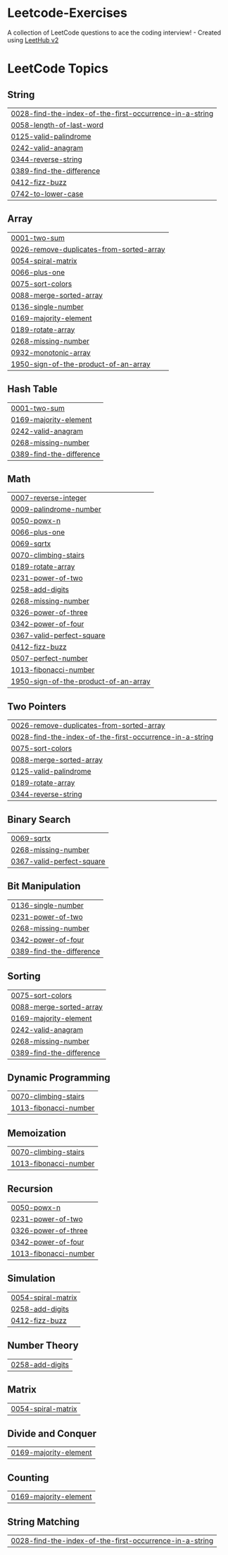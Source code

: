 # Leetcode-Exercises
A collection of LeetCode questions to ace the coding interview! - Created using [LeetHub v2](https://github.com/arunbhardwaj/LeetHub-2.0)

<!---LeetCode Topics Start-->
# LeetCode Topics
## String
|  |
| ------- |
| [0028-find-the-index-of-the-first-occurrence-in-a-string](https://github.com/electraVee/Leetcode-Exercises/tree/master/0028-find-the-index-of-the-first-occurrence-in-a-string) |
| [0058-length-of-last-word](https://github.com/electraVee/Leetcode-Exercises/tree/master/0058-length-of-last-word) |
| [0125-valid-palindrome](https://github.com/electraVee/Leetcode-Exercises/tree/master/0125-valid-palindrome) |
| [0242-valid-anagram](https://github.com/electraVee/Leetcode-Exercises/tree/master/0242-valid-anagram) |
| [0344-reverse-string](https://github.com/electraVee/Leetcode-Exercises/tree/master/0344-reverse-string) |
| [0389-find-the-difference](https://github.com/electraVee/Leetcode-Exercises/tree/master/0389-find-the-difference) |
| [0412-fizz-buzz](https://github.com/electraVee/Leetcode-Exercises/tree/master/0412-fizz-buzz) |
| [0742-to-lower-case](https://github.com/electraVee/Leetcode-Exercises/tree/master/0742-to-lower-case) |
## Array
|  |
| ------- |
| [0001-two-sum](https://github.com/electraVee/Leetcode-Exercises/tree/master/0001-two-sum) |
| [0026-remove-duplicates-from-sorted-array](https://github.com/electraVee/Leetcode-Exercises/tree/master/0026-remove-duplicates-from-sorted-array) |
| [0054-spiral-matrix](https://github.com/electraVee/Leetcode-Exercises/tree/master/0054-spiral-matrix) |
| [0066-plus-one](https://github.com/electraVee/Leetcode-Exercises/tree/master/0066-plus-one) |
| [0075-sort-colors](https://github.com/electraVee/Leetcode-Exercises/tree/master/0075-sort-colors) |
| [0088-merge-sorted-array](https://github.com/electraVee/Leetcode-Exercises/tree/master/0088-merge-sorted-array) |
| [0136-single-number](https://github.com/electraVee/Leetcode-Exercises/tree/master/0136-single-number) |
| [0169-majority-element](https://github.com/electraVee/Leetcode-Exercises/tree/master/0169-majority-element) |
| [0189-rotate-array](https://github.com/electraVee/Leetcode-Exercises/tree/master/0189-rotate-array) |
| [0268-missing-number](https://github.com/electraVee/Leetcode-Exercises/tree/master/0268-missing-number) |
| [0932-monotonic-array](https://github.com/electraVee/Leetcode-Exercises/tree/master/0932-monotonic-array) |
| [1950-sign-of-the-product-of-an-array](https://github.com/electraVee/Leetcode-Exercises/tree/master/1950-sign-of-the-product-of-an-array) |
## Hash Table
|  |
| ------- |
| [0001-two-sum](https://github.com/electraVee/Leetcode-Exercises/tree/master/0001-two-sum) |
| [0169-majority-element](https://github.com/electraVee/Leetcode-Exercises/tree/master/0169-majority-element) |
| [0242-valid-anagram](https://github.com/electraVee/Leetcode-Exercises/tree/master/0242-valid-anagram) |
| [0268-missing-number](https://github.com/electraVee/Leetcode-Exercises/tree/master/0268-missing-number) |
| [0389-find-the-difference](https://github.com/electraVee/Leetcode-Exercises/tree/master/0389-find-the-difference) |
## Math
|  |
| ------- |
| [0007-reverse-integer](https://github.com/electraVee/Leetcode-Exercises/tree/master/0007-reverse-integer) |
| [0009-palindrome-number](https://github.com/electraVee/Leetcode-Exercises/tree/master/0009-palindrome-number) |
| [0050-powx-n](https://github.com/electraVee/Leetcode-Exercises/tree/master/0050-powx-n) |
| [0066-plus-one](https://github.com/electraVee/Leetcode-Exercises/tree/master/0066-plus-one) |
| [0069-sqrtx](https://github.com/electraVee/Leetcode-Exercises/tree/master/0069-sqrtx) |
| [0070-climbing-stairs](https://github.com/electraVee/Leetcode-Exercises/tree/master/0070-climbing-stairs) |
| [0189-rotate-array](https://github.com/electraVee/Leetcode-Exercises/tree/master/0189-rotate-array) |
| [0231-power-of-two](https://github.com/electraVee/Leetcode-Exercises/tree/master/0231-power-of-two) |
| [0258-add-digits](https://github.com/electraVee/Leetcode-Exercises/tree/master/0258-add-digits) |
| [0268-missing-number](https://github.com/electraVee/Leetcode-Exercises/tree/master/0268-missing-number) |
| [0326-power-of-three](https://github.com/electraVee/Leetcode-Exercises/tree/master/0326-power-of-three) |
| [0342-power-of-four](https://github.com/electraVee/Leetcode-Exercises/tree/master/0342-power-of-four) |
| [0367-valid-perfect-square](https://github.com/electraVee/Leetcode-Exercises/tree/master/0367-valid-perfect-square) |
| [0412-fizz-buzz](https://github.com/electraVee/Leetcode-Exercises/tree/master/0412-fizz-buzz) |
| [0507-perfect-number](https://github.com/electraVee/Leetcode-Exercises/tree/master/0507-perfect-number) |
| [1013-fibonacci-number](https://github.com/electraVee/Leetcode-Exercises/tree/master/1013-fibonacci-number) |
| [1950-sign-of-the-product-of-an-array](https://github.com/electraVee/Leetcode-Exercises/tree/master/1950-sign-of-the-product-of-an-array) |
## Two Pointers
|  |
| ------- |
| [0026-remove-duplicates-from-sorted-array](https://github.com/electraVee/Leetcode-Exercises/tree/master/0026-remove-duplicates-from-sorted-array) |
| [0028-find-the-index-of-the-first-occurrence-in-a-string](https://github.com/electraVee/Leetcode-Exercises/tree/master/0028-find-the-index-of-the-first-occurrence-in-a-string) |
| [0075-sort-colors](https://github.com/electraVee/Leetcode-Exercises/tree/master/0075-sort-colors) |
| [0088-merge-sorted-array](https://github.com/electraVee/Leetcode-Exercises/tree/master/0088-merge-sorted-array) |
| [0125-valid-palindrome](https://github.com/electraVee/Leetcode-Exercises/tree/master/0125-valid-palindrome) |
| [0189-rotate-array](https://github.com/electraVee/Leetcode-Exercises/tree/master/0189-rotate-array) |
| [0344-reverse-string](https://github.com/electraVee/Leetcode-Exercises/tree/master/0344-reverse-string) |
## Binary Search
|  |
| ------- |
| [0069-sqrtx](https://github.com/electraVee/Leetcode-Exercises/tree/master/0069-sqrtx) |
| [0268-missing-number](https://github.com/electraVee/Leetcode-Exercises/tree/master/0268-missing-number) |
| [0367-valid-perfect-square](https://github.com/electraVee/Leetcode-Exercises/tree/master/0367-valid-perfect-square) |
## Bit Manipulation
|  |
| ------- |
| [0136-single-number](https://github.com/electraVee/Leetcode-Exercises/tree/master/0136-single-number) |
| [0231-power-of-two](https://github.com/electraVee/Leetcode-Exercises/tree/master/0231-power-of-two) |
| [0268-missing-number](https://github.com/electraVee/Leetcode-Exercises/tree/master/0268-missing-number) |
| [0342-power-of-four](https://github.com/electraVee/Leetcode-Exercises/tree/master/0342-power-of-four) |
| [0389-find-the-difference](https://github.com/electraVee/Leetcode-Exercises/tree/master/0389-find-the-difference) |
## Sorting
|  |
| ------- |
| [0075-sort-colors](https://github.com/electraVee/Leetcode-Exercises/tree/master/0075-sort-colors) |
| [0088-merge-sorted-array](https://github.com/electraVee/Leetcode-Exercises/tree/master/0088-merge-sorted-array) |
| [0169-majority-element](https://github.com/electraVee/Leetcode-Exercises/tree/master/0169-majority-element) |
| [0242-valid-anagram](https://github.com/electraVee/Leetcode-Exercises/tree/master/0242-valid-anagram) |
| [0268-missing-number](https://github.com/electraVee/Leetcode-Exercises/tree/master/0268-missing-number) |
| [0389-find-the-difference](https://github.com/electraVee/Leetcode-Exercises/tree/master/0389-find-the-difference) |
## Dynamic Programming
|  |
| ------- |
| [0070-climbing-stairs](https://github.com/electraVee/Leetcode-Exercises/tree/master/0070-climbing-stairs) |
| [1013-fibonacci-number](https://github.com/electraVee/Leetcode-Exercises/tree/master/1013-fibonacci-number) |
## Memoization
|  |
| ------- |
| [0070-climbing-stairs](https://github.com/electraVee/Leetcode-Exercises/tree/master/0070-climbing-stairs) |
| [1013-fibonacci-number](https://github.com/electraVee/Leetcode-Exercises/tree/master/1013-fibonacci-number) |
## Recursion
|  |
| ------- |
| [0050-powx-n](https://github.com/electraVee/Leetcode-Exercises/tree/master/0050-powx-n) |
| [0231-power-of-two](https://github.com/electraVee/Leetcode-Exercises/tree/master/0231-power-of-two) |
| [0326-power-of-three](https://github.com/electraVee/Leetcode-Exercises/tree/master/0326-power-of-three) |
| [0342-power-of-four](https://github.com/electraVee/Leetcode-Exercises/tree/master/0342-power-of-four) |
| [1013-fibonacci-number](https://github.com/electraVee/Leetcode-Exercises/tree/master/1013-fibonacci-number) |
## Simulation
|  |
| ------- |
| [0054-spiral-matrix](https://github.com/electraVee/Leetcode-Exercises/tree/master/0054-spiral-matrix) |
| [0258-add-digits](https://github.com/electraVee/Leetcode-Exercises/tree/master/0258-add-digits) |
| [0412-fizz-buzz](https://github.com/electraVee/Leetcode-Exercises/tree/master/0412-fizz-buzz) |
## Number Theory
|  |
| ------- |
| [0258-add-digits](https://github.com/electraVee/Leetcode-Exercises/tree/master/0258-add-digits) |
## Matrix
|  |
| ------- |
| [0054-spiral-matrix](https://github.com/electraVee/Leetcode-Exercises/tree/master/0054-spiral-matrix) |
## Divide and Conquer
|  |
| ------- |
| [0169-majority-element](https://github.com/electraVee/Leetcode-Exercises/tree/master/0169-majority-element) |
## Counting
|  |
| ------- |
| [0169-majority-element](https://github.com/electraVee/Leetcode-Exercises/tree/master/0169-majority-element) |
## String Matching
|  |
| ------- |
| [0028-find-the-index-of-the-first-occurrence-in-a-string](https://github.com/electraVee/Leetcode-Exercises/tree/master/0028-find-the-index-of-the-first-occurrence-in-a-string) |
<!---LeetCode Topics End-->